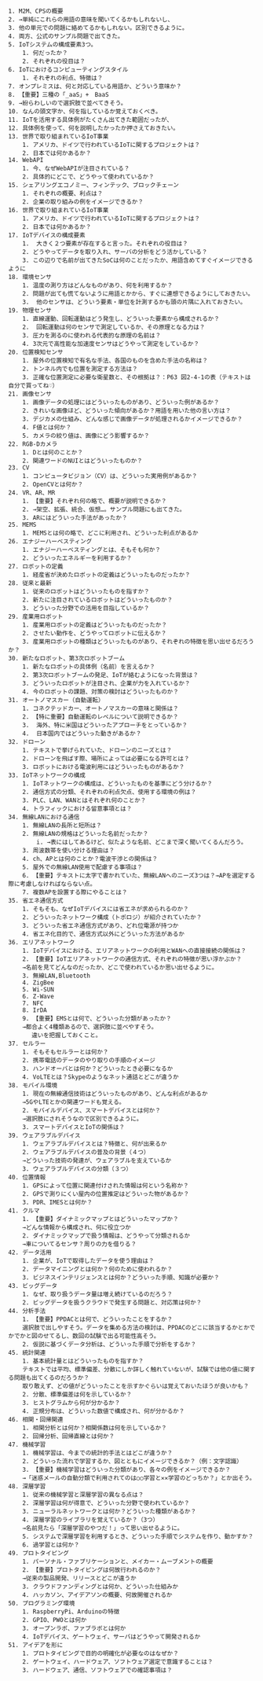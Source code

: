 	1. M2M、CPSの概要
	2. →単純にこれらの用語の意味を聞いてくるかもしれないし、
	3. 他の単元での問題に絡めてるかもしれない。区別できるように。
	4. 両方、公式のサンプル問題で出てきた。
	5. IoTシステムの構成要素3つ。
		1. 何だったか？
		2. それぞれの役目は？
	6. IoTにおけるコンピューティングスタイル
		1. それぞれの利点、特徴は？
	7. オンプレミスは、何と対応している用語か、どういう意味か？
	8. 【重要】三種の「_aaS」+　BaaS
	9. →紛らわしいので選択肢で並べてきそう。
	10. なんの頭文字か、何を指しているか覚えておくべき。
	11. IoTを活用する具体例がたくさん出てきた範囲だったが、
	12. 具体例を使って、何を説明したかったか押さえておきたい。
	13. 世界で取り組まれているIoT事業
		1. アメリカ、ドイツで行われているIoTに関するプロジェクトは？
		2. 日本では何かあるか？
	14. WebAPI
		1. 今、なぜWebAPIが注目されている？
		2. 具体的にどこで、どうやって使われているか？
	15. シェアリングエコノミー、フィンテック、ブロックチェーン
		1. それぞれの概要、利点は？
		2. 企業の取り組みの例をイメージできるか？
	16. 世界で取り組まれているIoT事業
		1. アメリカ、ドイツで行われているIoTに関するプロジェクトは？
		2. 日本では何かあるか？
	17. IoTデバイスの構成要素
		1.  大きく２つ要素が存在すると言った。それぞれの役目は？
		2. どうやってデータを取り入れ、サーバの分析をどう活かしている？
		3. この辺りで名前が出てきたSoCは何のことだったか、用語含めてすぐイメージできるように
	18. 環境センサ
		1. 温度の測り方はどんなものがあり、何を利用するか？
		2. 問題が出ても慌てないように用語とかから、すぐに連想できるようにしておきたい。
		3.  他のセンサは、どういう要素・単位を計測するかも頭の片隅に入れておきたい。
	19. 物理センサ
		1. 直線運動、回転運動はどう発生し、どういった要素から構成されるか？
		2.  回転運動は何のセンサで測定しているか、その原理となる力は？
		3. 圧力を測るのに使われる代表的な原理の名前は？
		4. 3次元で高性能な加速度センサはどうやって測定をしているか？
	20. 位置検知センサ
		1. 屋外の位置検知で有名な手法、各国のものを含めた手法の名称は？
		2. トンネル内でも位置を測定する方法は？
		3. 正確な位置測定に必要な衛星数と、その根拠は？：P63 図2-4-1の表（テキストは自分で買ってね♡）
	21. 画像センサ
		1. 画像データの処理にはどういったものがあり、どういった例があるか？
		2. きれいな画像ほど、どういった傾向があるか？用語を用いた他の言い方は？
		3. デジカメの仕組み、どんな感じで画像データが処理されるかイメージできるか？
		4. F値とは何か？
		5. カメラの絞り値は、画像にどう影響するか？
	22. RGB-Dカメラ
		1. Dとは何のことか？
		2. 関連ワードのNUIとはどういったものか？
	23. CV
		1. コンピュータビジョン（CV）は、どういった実用例があるか？
		2. OpenCVとは何か？
	24. VR、AR、MR
		1. 【重要】それぞれ何の略で、概要が説明できるか？
		2. →架空、拡張、統合、仮想…。サンプル問題にも出てきた。
		3. ARにはどういった手法があったか？
	25. MEMS
		1. MEMSとは何の略で、どこに利用され、どういった利点があるか
	26. エナジーハーベスティング
		1. エナジーハーベスティングとは、そもそも何か？
		2. どういったエネルギーを利用するか？
	27. ロボットの定義
		1. 経産省が決めたロボットの定義はどういったものだったか？
	28. 従来と最新
		1. 従来のロボットはどういったものを指すか？
		2. 新たに注目されているロボットはどういったものか？
		3. どういった分野での活用を目指しているか？
	29. 産業用ロボット
		1. 産業用ロボットの定義はどういったものだったか？
		2. させたい動作を、どうやってロボットに伝えるか？
		3. 産業用ロボットの種類はどういったものがあり、それぞれの特徴を思い出せるだろうか？
	30. 新たなロボット、第3次ロボットブーム
		1. 新たなロボットの具体例（名前）を言えるか？
		2. 第3次ロボットブームの発足、IoTが絡むようになった背景は？
		3. どういったロボットが注目され、企業が力を入れているか？
		4. 今のロボットの課題、対策の検討はどういったものか？
	31. オートノマスカー（自動運転）
		1. コネクテッドカー、オートノマスカーの意味と関係は？
		2. 【特に重要】自動運転のレベルについて説明できるか？
		3.  海外、特に米国はどういったアプローチをとっているか？
		4.  日本国内ではどういった動きがあるか？
	32. ドローン
		1. テキストで挙げられていた、ドローンのニーズとは？
		2. ドローンを飛ばす際、場所によっては必要になる許可とは？
		3. ロボットにおける電波利用にはどういったものがあるか？
	33. IoTネットワークの構成
		1. IoTネットワークの構成は、どういったものを基準にどう分けるか？
		2. 通信方式の分類、それぞれの利点欠点、使用する環境の例は？
		3. PLC、LAN、WANとはそれぞれ何のことか？
		4. トラフィックにおける留意事項とは？
	34. 無線LANにおける通信
		1. 無線LANの長所と短所は？
		2. 無線LANの規格はどういった名前だったか？
			i. →表にはしてあるけど、似たような名前、どこまで深く聞いてくるんだろう。
		3. 周波数帯を使い分ける理由は？
		4. ch、APとは何のことか？電波干渉との関係は？
		5. 屋外での無線LAN使用で配慮する事項は？
		6. 【重要】テキストに太字で書かれていた、無線LANへのニーズ3つは？→APを選定する際に考慮しなければならない点。
		7. 複数APを設置する際にやることは？
	35. 省エネ通信方式
		1. そもそも、なぜIoTデバイスには省エネが求められるのか？
		2. どういったネットワーク構成（トポロジ）が紹介されていたか？
		3. どういった省エネ通信方式があり、どれ位電源が持つか
		4. 省エネ化目的で、通信方式以外にどういった方法があるか
	36. エリアネットワーク
		1. IoTデバイスにおける、エリアネットワークの利用とWANへの直接接続の関係は？
		2. 【重要】IoTエリアネットワークの通信方式、それぞれの特徴が思い浮かぶか？
		→名前を見てどんなのだったか、どこで使われているか思い出せるように。
		3. 無線LAN,Bluetooth
		4. ZigBee
		5. Wi-SUN
		6. Z-Wave
		7. NFC
		8. IrDA
		9. 【重要】EMSとは何で、どういった分類があったか？
		→都合よく4種類あるので、選択肢に並べやすそう。
		 　違いを把握しておくこと。
	37. セルラー
		1. そもそもセルラーとは何か？
		2. 携帯電話のデータのやり取りの手順のイメージ
		3. ハンドオーバとは何か？どういったとき必要になるか
		4. VoLTEとは？Skypeのようなネット通話とどこが違うか
	38. モバイル環境
		1. 現在の無線通信技術はどういったものがあり、どんな利点があるか
		→5GやLTEとかの関連ワードも覚える。
		2. モバイルデバイス、スマートデバイスとは何か？
		→選択肢にされそうなので区別できるように。
		3. スマートデバイスとIoTの関係は？
	39. ウェアラブルデバイス
		1. ウェアラブルデバイスとは？特徴と、何が出来るか
		2. ウェアラブルデバイスの普及の背景（４つ）
		→どういった技術の発達が、ウェアラブルを支えているか
		3. ウェアラブルデバイスの分類（３つ）
	40. 位置情報
		1. GPSによって位置に関連付けされた情報は何という名称か？
		2. GPSで測りにくい屋内の位置推定はどういった物があるか？
		3. PDR、IMESとは何か？
	41. クルマ
		1. 【重要】ダイナミックマップとはどういったマップか？
		→どんな情報から構成され、何に役立つか
		2. ダイナミックマップで扱う情報は、どうやって分類されるか
		→車についてるセンサ？周りの力を借りる？
	42. データ活用
		1. 企業が、IoTで取得したデータを使う理由は？
		2. データマイニングとは何か？何のために使われるか？
		3. ビジネスインテリジェンスとは何か？どういった手順、知識が必要か？
	43. ビッグデータ
		1. なぜ、取り扱うデータ量は増え続けているのだろう？
		2. ビッグデータを扱うクラウドで発生する問題と、対応策は何か？
	44. 分析手法
		1. 【重要】PPDACとは何で、どういったことをするか？
		選択肢で出しやすそう。データを集める方法の検討は、PPDACのどこに該当するかとかでかでかと図のせてるし、数回の試験で出る可能性高そう。
		2. 仮説に基づくデータ分析は、どういった手順で分析をするか？
	45. 統計関連
		1. 基本統計量とはどういったものを指すか？
		テキストでは平均、標準偏差、分散にしか詳しく触れていないが、試験では他の値に関する問題も出てくるのだろうか？
		取り敢えず、どの値がどういったことを示すかぐらいは覚えておいたほうが良いかも？
		2. 分散、標準偏差は何を示しているか？
		3. ヒストグラムから何が分かるか？
		4. 正規分布は、どういった数値で構成され、何が分かるか？
	46. 相関・回帰関連
		1. 相関分析とは何か？相関係数は何を示しているか？
		2. 回帰分析、回帰直線とは何か？
	47. 機械学習
		1. 機械学習は、今までの統計的手法とはどこが違うか？
		2. どういった流れで学習するか、図とともにイメージできるか？（例：文字認識）
		3. 【重要】機械学習はどういった分類があり、各々の例をイメージできるか？
		→「迷惑メールの自動分類で利用されてのは○○学習と✕✕学習のどっちか？」とか出そう。
	48. 深層学習
		1. 従来の機械学習と深層学習の異なる点は？
		2. 深層学習は何が得意で、どういった分野で使われているか？
		3. ニューラルネットワークとは何か？どういった種類があるか？
		4. 深層学習のライブラリを覚えているか？（3つ）
		→名前見たら「深層学習のやつだ！」って思い出せるように。
		5. システムで深層学習を利用するとき、どういった手順でシステムを作り、動かすか？
		6. 過学習とは何か？
	49. プロトタイピング
		1. パーソナル・ファブリケーションと、メイカー・ムーブメントの概要
		2. 【重要】プロトタイピングは何故行われるのか？
		→従来の製品開発、リリースとどこが違うか
		3. クラウドファンディングとは何か、どういった仕組みか
		4. ハッカソン、アイデアソンの概要、何故開催されるか
	50. プログラミング環境
		1. RaspberryPi、Arduinoの特徴
		2. GPIO、PWOとは何か
		3. オープンラボ、ファブラボとは何か
		4. IoTデバイス、ゲートウェイ、サーバはどうやって開発されるか
	51. アイデアを形に
		1. プロトタイピングで目的の明確化が必要なのはなぜか？
		2. ゲートウェイ、ハードウェア、ソフトウェア選定で意識することは？
		3. ハードウェア、通信、ソフトウェアでの確認事項は？
		
